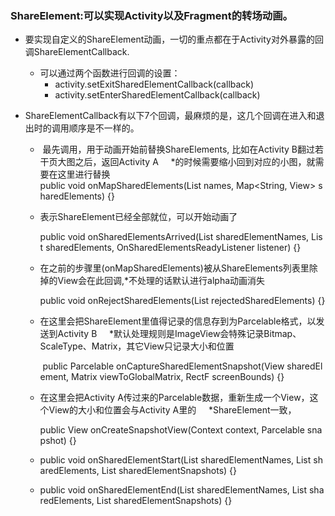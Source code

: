 ### ShareElement:可以实现Activity以及Fragment的转场动画。

- 要实现自定义的ShareElement动画，一切的重点都在于Activity对外暴露的回调ShareElementCallback.

  - 可以通过两个函数进行回调的设置：
    - activity.setExitSharedElementCallback(callback)
    - activity.setEnterSharedElementCallback(callback)

- ShareElementCallback有以下7个回调，最麻烦的是，这几个回调在进入和退出时的调用顺序是不一样的。

  -  最先调用，用于动画开始前替换ShareElements, 比如在Activity B翻过若干页大图之后，返回Activity A     *的时候需要缩小回到对应的小图，就需要在这里进行替换public void onMapSharedElements(List<String> names, Map<String, View> sharedElements) {} 

  - 表示ShareElement已经全部就位，可以开始动画了 

    public void onSharedElementsArrived(List<String> sharedElementNames, List<View> sharedElements, OnSharedElementsReadyListener listener) {} 

  - 在之前的步骤里(onMapSharedElements)被从ShareElements列表里除掉的View会在此回调,*不处理的话默认进行alpha动画消失 

     public void onRejectSharedElements(List<View> rejectedSharedElements) {} 

  - 在这里会把ShareElement里值得记录的信息存到为Parcelable格式，以发送到Activity B     *默认处理规则是ImageView会特殊记录Bitmap、ScaleType、Matrix，其它View只记录大小和位置 

     public Parcelable onCaptureSharedElementSnapshot(View sharedElement, Matrix viewToGlobalMatrix, RectF screenBounds) {} 

  - 在这里会把Activity A传过来的Parcelable数据，重新生成一个View，这个View的大小和位置会与Activity A里的     *ShareElement一致， 

    public View onCreateSnapshotView(Context context, Parcelable snapshot) {} 

  - public void onSharedElementStart(List<String> sharedElementNames, List<View> sharedElements, List<View> sharedElementSnapshots) {}  

  - public void onSharedElementEnd(List<String> sharedElementNames, List<View> sharedElements, List<View> sharedElementSnapshots) {} 